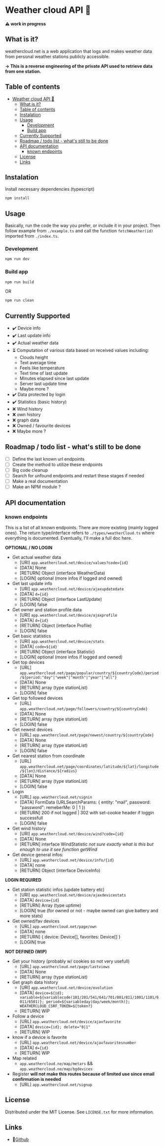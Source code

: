 # Weather cloud API 📡

**⚠️ work in progress**

## What is it?

weathercloud.net is a web application that logs and makes weather data from personal weather stations publicly accessible.

**-> This is a reverse engineering of the private API used to retrieve data from one station.**

## Table of contents

- [Weather cloud API 📡](#weather-cloud-api-)
  - [What is it?](#what-is-it)
  - [Table of contents](#table-of-contents)
  - [Instalation](#instalation)
  - [Usage](#usage)
    - [Development](#development)
    - [Build app](#build-app)
  - [Currently Supported](#currently-supported)
  - [Roadmap / todo list - what's still to be done](#roadmap--todo-list---whats-still-to-be-done)
  - [API documentation](#api-documentation)
    - [known endpoints](#known-endpoints)
  - [License](#license)
  - [Links](#links)

## Instalation

Install necessary dependencies (typescript)

```bash
npm install
```

## Usage

Basically, run the code the way you prefer, or include it in your project. Then follow example from `./example.ts` and call the function `fetchWeather(id)` imported from `./index.ts`.

### Development

```bash
npm run dev
```

### Build app

```bash
npm run build
```

OR

```bash
npm run clean
```

## Currently Supported

 - ✔️ Device info
 - ✔️ Last update info
 - ✔️ Actual weather data
 - ⏳ Computation of various data based on received values including:
   - Clouds height 
   - Text average time 
   - Feels like temperature
   - Text time of last update
   - Minutes elapsed since last update
   - Server last update time
   - Maybe more ?
 - ✔️ Data protected by login
 - ✔️ Statistics (basic history)
 - ❌ Wind history
 - ❌ own history
 - ❌ graph data
 - ❌ Owned / favourite devices
 - ❌ Maybe more ?

## Roadmap / todo list - what's still to be done

- [ ] Define the last known url endpoints
- [ ] Create the method to utilize these endpoints
- [ ] Big code cleanup
- [ ] Search for unfound endpoints and restart these stages if needed
- [ ] Make a real documentation
- [ ] Make an NPM module ?

## API documentation

### known endpoints

This is a list of all known endpoints. There are more existing (mainly logged ones). The return type/interface refers to `./types/weatherCloud.ts` where everything is documented. Eventually, I'll make a full doc here.

**OPTIONAL / NO LOGIN**

 - Get actual weather data
   - [URl] `app.weathercloud.net/device/values?code={id}`
   - [DATA] None
   - [RETURN] Object (interface WeatherData)
   - [LOGIN] optional (more infos if logged and owned)
 - Get last update info
   - [URl] `app.weathercloud.net/device/ajaxupdatedate`
   - [DATA] `d={id}`
   - [RETURN] Object (interface LastUpdate)
   - [LOGIN] false
 - Get owner and station profile data
   - [URl] `app.weathercloud.net/device/ajaxprofile`
   - [DATA] `d={id}`
   - [RETURN] Object (interface Profile)
   - [LOGIN] false
 - Get basic statistics
   - [URl] `app.weathercloud.net/device/stats`
   - [DATA] `code=${id}`
   - [RETURN] Object (interface Statistic)
   - [LOGIN] optional (more infos if logged and owned)
 - Get top devices
   - [URL] `app.weathercloud.net/page/popular/country/${countryCode}/period/${period:"day"|"week"|"month"|"year"|"all"}`
   - [DATA] None
   - [RETURN] array (type stationList)
   - [LOGIN] false
 - Get top followed devices
   - [URL] `app.weathercloud.net/page/followers/country/${countryCode}`
   - [DATA] None
   - [RETURN] array (type stationList)
   - [LOGIN] false
 - Get newest devices
   - [URL] `app.weathercloud.net/page/newest/country/${countryCode}`
   - [DATA] None
   - [RETURN] array (type stationList)
   - [LOGIN] false
 - Get nearest station from coordinate
   - [URL] `app.weathercloud.net/page/coordinates/latitude/${lat}/longitude/${lon}/distance/${radius}`
   - [DATA] None
   - [RETURN] array (type stationList)
   - [LOGIN] false
 - Login
   - [URL] `app.weathercloud.net/signin`
   - [DATA] FormData (URLSearchParams: { entity: "mail", password: "password": remeberMe: 0 | 1 })
   - [RETURN] 200 if not logged | 302 with set-cookie header if loggin successfull
   - [LOGIN] false
 - Get wind history
   - [URl] `app.weathercloud.net/device/wind?code={id}`
   - [DATA] None
   - [RETURN] interface WindStatistic _not sure exactly what is this but enough to use it see function getWind_
 - Get device general infos:
   - [URL] `app.weathercloud.net/device/info/{id}`
   - [DATA] none
   - [RETURN] Object (interface DeviceInfo)

**LOGIN REQUIRED**

 - Get station statistic infos (update battery etc)
   - [URl] `app.weathercloud.net/device/ajaxdevicestats`
   - [DATA] `device={id}`
   - [RETURN] Array (type uptime)
   - [LOGIN] true (for owned or not - maybe owned can give battery and more stats)
 - Get owned/fav devices
   - [URL] `app.weathercloud.net/page/own`
   - [DATA] none
   - [RETURN] { device: Device[], favorites: Device[] }
   - [LOGIN] true


**NOT DEFINED (WIP)**
 - Get your history (probably w/ cookies so not very usefull)
   - [URL] `app.weathercloud.net/page/lastviews`
   - [DATA] None
   - [RETURN] array (type stationList)
 - Get graph data history
   - [URl] `app.weathercloud.net/device/evolution`
   - [DATA] `device=${id}; variable=${variablecode(101/201/541/641/701/801/811/1001/1101/6011/6501)}; period=${variableday(day/week/month)}; WEATHERCLOUD_CSRF_TOKEN=${token?}`
   - [RETURN] WIP
 - Follow a device
   - [URL] `app.weathercloud.net/device/ajaxfavorite`
   - [DATA] `device={id}; delete="0|1"`
   - [RETURN] WIP
 - know if a device is favorite
   - [URL] `app.weathercloud.net/device/ajaxfavoritesnumber`
   - [DATA] `d={id}`
   - [RETURN] WIP
 - Map related
   - `app.weathercloud.ne/map/metars` && `app.weathercloud.ne/map/bgdevices`
 - Register **will not make this routes because of limited use since email confirmation is needed**
   - [URL] `app.weathercloud.net/signup`

## License

Distributed under the MIT License. See `LICENSE.txt` for more information.

## Links

- 📡[Github](https://github.com/maxime-mrl/weathercloud-api)